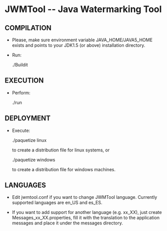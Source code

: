 JWMTool -- Java Watermarking Tool
=======

COMPILATION
-----------

- Please, make sure environment variable JAVA_HOME/JAVA5_HOME exists
  and points to your JDK1.5 (or above) installation directory.

- Run:

	./Buildit

EXECUTION
---------

- Perform:

	./run

DEPLOYMENT
----------

- Execute:

	./paquetize linux

  to create a distribution file for linux systems, or

	./paquetize windows

  to create a distribution file for windows machines.

LANGUAGES
---------

- Edit jwmtool.conf if you want to change JWMTool language.
  Currently supported languages are en_US and es_ES.

- If you want to add support for another language (e.g. xx_XX),
  just create Messages_xx_XX.properties, fill it with the
  translation to the application messages and place it under
  the messages directory.

